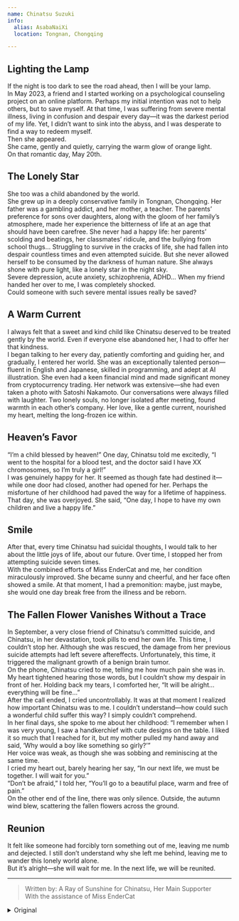 ```yaml
---
name: Chinatsu Suzuki
info:
  alias: AsabaNaiXi
  location: Tongnan, Chongqing

---
```


## Lighting the Lamp

If the night is too dark to see the road ahead, then I will be your lamp.  
In May 2023, a friend and I started working on a psychological counseling project on an online platform. Perhaps my initial intention was not to help others, but to save myself. At that time, I was suffering from severe mental illness, living in confusion and despair every day—it was the darkest period of my life. Yet, I didn’t want to sink into the abyss, and I was desperate to find a way to redeem myself.  
Then she appeared.  
She came, gently and quietly, carrying the warm glow of orange light.  
On that romantic day, May 20th.

## The Lonely Star

She too was a child abandoned by the world.  
She grew up in a deeply conservative family in Tongnan, Chongqing. Her father was a gambling addict, and her mother, a teacher. The parents’ preference for sons over daughters, along with the gloom of her family’s atmosphere, made her experience the bitterness of life at an age that should have been carefree. She never had a happy life: her parents’ scolding and beatings, her classmates’ ridicule, and the bullying from school thugs... Struggling to survive in the cracks of life, she had fallen into despair countless times and even attempted suicide. But she never allowed herself to be consumed by the darkness of human nature. She always shone with pure light, like a lonely star in the night sky.  
Severe depression, acute anxiety, schizophrenia, ADHD… When my friend handed her over to me, I was completely shocked.  
Could someone with such severe mental issues really be saved?

## A Warm Current

I always felt that a sweet and kind child like Chinatsu deserved to be treated gently by the world. Even if everyone else abandoned her, I had to offer her that kindness.  
I began talking to her every day, patiently comforting and guiding her, and gradually, I entered her world. She was an exceptionally talented person—fluent in English and Japanese, skilled in programming, and adept at AI illustration. She even had a keen financial mind and made significant money from cryptocurrency trading. Her network was extensive—she had even taken a photo with Satoshi Nakamoto. Our conversations were always filled with laughter. Two lonely souls, no longer isolated after meeting, found warmth in each other’s company. Her love, like a gentle current, nourished my heart, melting the long-frozen ice within.

## Heaven’s Favor

“I’m a child blessed by heaven!” One day, Chinatsu told me excitedly, “I went to the hospital for a blood test, and the doctor said I have XX chromosomes, so I’m truly a girl!”  
I was genuinely happy for her. It seemed as though fate had destined it—while one door had closed, another had opened for her. Perhaps the misfortune of her childhood had paved the way for a lifetime of happiness.  
That day, she was overjoyed. She said, “One day, I hope to have my own children and live a happy life.”

## Smile

After that, every time Chinatsu had suicidal thoughts, I would talk to her about the little joys of life, about our future. Over time, I stopped her from attempting suicide seven times.  
With the combined efforts of Miss EnderCat and me, her condition miraculously improved. She became sunny and cheerful, and her face often showed a smile. At that moment, I had a premonition: maybe, just maybe, she would one day break free from the illness and be reborn.

## The Fallen Flower Vanishes Without a Trace

In September, a very close friend of Chinatsu’s committed suicide, and Chinatsu, in her devastation, took pills to end her own life. This time, I couldn’t stop her. Although she was rescued, the damage from her previous suicide attempts had left severe aftereffects. Unfortunately, this time, it triggered the malignant growth of a benign brain tumor.  
On the phone, Chinatsu cried to me, telling me how much pain she was in. My heart tightened hearing those words, but I couldn’t show my despair in front of her. Holding back my tears, I comforted her, “It will be alright… everything will be fine…”  
After the call ended, I cried uncontrollably. It was at that moment I realized how important Chinatsu was to me. I couldn’t understand—how could such a wonderful child suffer this way? I simply couldn’t comprehend.  
In her final days, she spoke to me about her childhood: “I remember when I was very young, I saw a handkerchief with cute designs on the table. I liked it so much that I reached for it, but my mother pulled my hand away and said, ‘Why would a boy like something so girly?’”  
Her voice was weak, as though she was sobbing and reminiscing at the same time.  
I cried my heart out, barely hearing her say, “In our next life, we must be together. I will wait for you.”  
“Don’t be afraid,” I told her, “You’ll go to a beautiful place, warm and free of pain.”  
On the other end of the line, there was only silence. Outside, the autumn wind blew, scattering the fallen flowers across the ground.

## Reunion

It felt like someone had forcibly torn something out of me, leaving me numb and dejected. I still don’t understand why she left me behind, leaving me to wander this lonely world alone.  
But it’s alright—she will wait for me. In the next life, we will be reunited.

---

> Written by: A Ray of Sunshine for Chinatsu, Her Main Supporter  
> With the assistance of Miss EnderCat  

<details>
<summary>Original</summary>

<PhotoScroll photos={['${path}/photos/image1.webp', '${path}/photos/image2.webp']} />

> 她寫給lib一抹陽光的遺書

<PhotoScroll photos={['${path}/photos/photo2.webp', '${path}/photos/photo3.webp']} />

> 她對lib一抹陽光說：『和你在一起的時光，是我14年以來最幸福的時候了』

<PhotoScroll photos={['${path}/photos/photo4.webp']} />

> 『感謝末影貓小姐協助我幫助千夏』—lib一抹陽光

<PhotoScroll photos={['${path}/photos/photo5.webp']} />

> 『如果能有下輩子，我們一定要在一起』—鈴木千夏、lib一抹陽光

<PhotoScroll photos={['${path}/photos/photo6.webp', '${path}/photos/photo7.webp', '${path}/photos/image3.webp', '${path}/photos/image4.webp']} />

</details>
